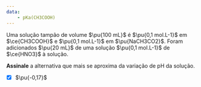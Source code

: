 ```yaml
---
data:
    - pKa(CH3COOH)
---
```


Uma solução tampão de volume $\pu{100 mL}$ é $\pu{0,1 mol.L-1}$ em $\ce{CH3COOH}$ e $\pu{0,1 mol.L-1}$ em $\pu{NaCH3CO2}$. Foram adicionados $\pu{20 mL}$ de uma solução $\pu{0,1 mol.L-1}$ de $\ce{HNO3}$ à solução.

**Assinale** a alternativa que mais se aproxima da variação de pH da solução.

- [x] $\pu{-0,17}$

